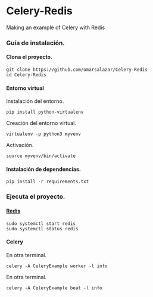 # Celery-Redis
Making an example of Celery with Redis

### Guía de instalación.

#### Clona el proyecto.
```
git clone https://github.com/omarsalazar/Celery-Redis
cd Celery-Redis
```

#### Entorno virtual

Instalación del entorno.
```
pip install python-virtualenv
```
Creación del entorno virtual.
```
virtualenv -p python3 myvenv
```
Activación.
```
source myvenv/bin/activate
```

#### Instalación de dependencias.
```
pip install -r requirements.txt
```
### Ejecuta el proyecto.

#### [Redis](https://www.digitalocean.com/community/tutorials/how-to-install-and-configure-redis-on-ubuntu-16-04)

```
sudo systemctl start redis
sudo systemctl status redis

```

#### Celery

En otra terminal.
```
celery -A CeleryExample worker -l info
```
En otra terminal.
```
celery -A CeleryExample beat -l info
```
